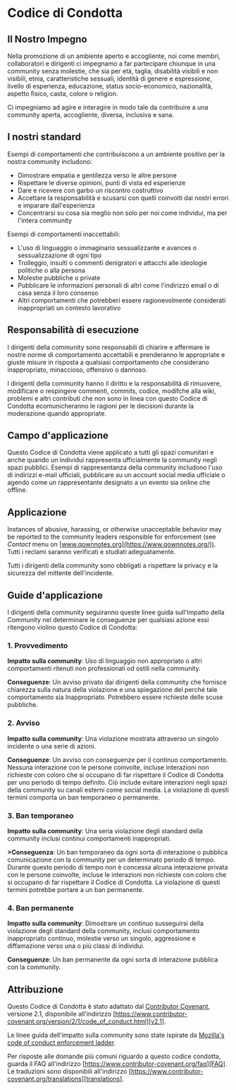# Codice di Condotta

## Il Nostro Impegno

Nella promozione di un ambiente aperto e accogliente, noi come membri, collaboratori e dirigenti ci impegnamo a far partecipare chiunque in una community senza molestie, che sia per età, taglia, disabilità visibili e non visibili, etnia, caratteristiche sessuali, identità di genere e espressione, livello di esperienza, educazione, status socio-economico, nazionalità, aspetto fisico, casta, colore o religion.

Ci impegniamo ad agire e interagire in modo tale da contribuire a una community aperta, accogliente, diversa, inclusiva e sana.

## I nostri standard

Esempi di comportamenti che contribuiscono a un ambiente positivo per la nostra community includono:

- Dimostrare empatia e gentilezza verso le altre persone
- Rispettare le diverse opinioni, punti di vista ed esperienze
- Dare e ricevere con garbo un riscontro costruttivo
- Accettare la responsabilità e scusarsi con quelli coinvolti dai nostri errori e imparare dall'esperienza
- Concentrarsi su cosa sia meglio non solo per noi come individui, ma per l'intera community

Esempi di comportamenti inaccettabili:

- L'uso di linguaggio o immaginario sessualizzante e avances o sessualizzazione di ogni tipo
- Trolleggio, insulti o commenti denigratori e attacchi alle ideologie politiche o alla persona
- Molestie pubbliche o private
- Pubblicare le informazioni personali di altri come l'indirizzo email o di casa senza il loro consenso
- Altri comportamenti che potrebberi essere ragionevolmente considerati inappropriati un contesto lavorativo

## Responsabilità di esecuzione

I dirigenti della community sono responsabili di chiarire e affermare le nostre norme di comportamento accettabili e prenderanno le appropriate e giuste misure in risposta a qualsiasi comportamento che considerano inappropriato, minaccioso, offensivo o dannoso.

I dirigenti della community hanno il diritto e la responsabilità di rimuovere, modificare o respingere commenti, commits, codice, modifche alla wiki, problemi e altri contributi che non sono in linea con questo Codice di Condotta ecomunicheranno le ragioni per le decisioni durante la moderazione quando appropriate.

## Campo d'applicazione

Questo Codice di Condotta viene applicato a tutti gli spazi comunitari e anche quando un individui rappresenta ufficialmente la community negli spazi pubblici. Esempi di rappresentanza della community includono l'uso di indirizzi e-mail ufficiali, pubblicare su un account social media ufficiale o agendo come un rappresentante designato a un evento sia online che offline.

## Applicazione

Instances of abusive, harassing, or otherwise unacceptable behavior may be reported to the community leaders responsible for enforcement (see _Contact_ menu on [www.qownnotes.org](https://www.qownnotes.org/)). Tutti i reclami saranno verificati e studiati adeguatamente.

Tutti i dirigenti della community sono obbligati a rispettare la privacy e la sicurezza del mittente dell'incidente.

## Guide d'applicazione

I dirigenti della community seguiranno queste linee guida sull'Impatto della Community nel determinare le conseguenze per qualsiasi azione essi ritengono violino questo Codice di Condotta:

### 1. Provvedimento

**Impatto sulla community**: Uso di linguaggio non appropriato o altri comportamenti ritenuti non professionali od ostili nella community.

**Conseguenze**: Un avviso privato dai dirigenti della community che fornisce chiarezza sulla natura della violazione e una spiegazione del perché tale comportamento sia Inappropriato. Potrebbero essere richieste delle scuse pubbliche.

### 2. Avviso

**Impatto sulla community**: Una violazione mostrata attraverso un singolo incidente o una serie di azioni.

**Conseguenze**: Un avviso con conseguenze per il continuo comportamento. Nessuna interazione con le persone coinvolte, incluse interazioni non richieste con coloro che si occupano di far rispettare il Codice di Condotta per uno periodo di tempo definito. Ciò include evitare interazioni negli spazi della community su canali esterni come social media. La violazione di questi termini comporta un ban temporaneo o permanente.

### 3. Ban temporaneo

**Impatto sulla community**: Una seria violazione degli standard della community inclusi continui comportamenti inappropriati.

**>Conseguenza**: Un ban temporaneo da ogni sorta di interazione o pubblica comunicazione con la community per un determinato periodo di tempo. Durante questo periodo di tempo non è concessa alcuna interazione privata con le persone coinvolte, incluse le interazioni non richieste con coloro che si occupano di far rispettare il Codice di Condotta. La violazione di questi termini potrebbe portare a un ban permanente.

### 4. Ban permanente

**Impatto sulla community**: Dimostrare un continuo susseguirsi della violazione degli standard della community, inclusi comportamento inappropriato continuo, molestie verso un singolo, aggressione e diffamazione verso una o più classi di individui.

**Conseguenze**: Un ban permanente da ogni sorta di interazione pubblica con la community.

## Attribuzione

Questo Codice di Condotta è stato adattato dal [Contributor Covenant][homepage], versione 2.1, disponibile all'indirizzo [https://www.contributor-covenant.org/version/2/1/code_of_conduct.html][v2.1].

Le linee guida dell'impatto sulla community sono state ispirate da [Mozilla's code of conduct enforcement ladder][Mozilla CoC].

Per risposte alle domande più comuni riguardo a questo codice condotta, guarda il FAQ all'indirizzo [https://www.contributor-covenant.org/faq][FAQ]. Le traduzioni sono disponibili all'indirizzo [https://www.contributor-covenant.org/translations][translations].

[homepage]: https://www.contributor-covenant.org
[v2.1]: https://www.contributor-covenant.org/version/2/1/code_of_conduct.html
[Mozilla CoC]: https://github.com/mozilla/diversity
[FAQ]: https://www.contributor-covenant.org/faq
[translations]: https://www.contributor-covenant.org/translations
